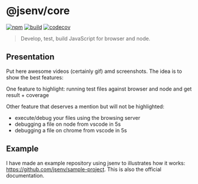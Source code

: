 # @jsenv/core

[![npm](https://badge.fury.io/js/%40jsenv%2Fcore.svg)](https://badge.fury.io/js/%40jsenv%2Fcore)
[![build](https://travis-ci.com/jsenv/core.svg?branch=master)](http://travis-ci.com/jsenv/core)
[![codecov](https://codecov.io/gh/jsenv/core/branch/master/graph/badge.svg)](https://codecov.io/gh/jsenv/core)

> Develop, test, build JavaScript for browser and node.

## Presentation

Put here awesome videos (certainly gif) amd screenshots.
The idea is to show the best features:

One feature to highlight: running test files against browser and node and get result + coverage

Other feature that deserves a mention but will
not be highlighted:

- execute/debug your files using the browsing server
- debugging a file on node from vscode in 5s
- debugging a file on chrome from vscode in 5s

## Example

I have made an example repository using jsenv to illustrates how it works: https://github.com/jsenv/sample-project.
This is also the official documentation.
